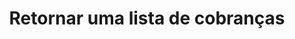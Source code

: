 ---
title: Retornar uma lista de cobranças
api:
  file: OrderV.json
  operationId: get_orders-list
hidden: false
---